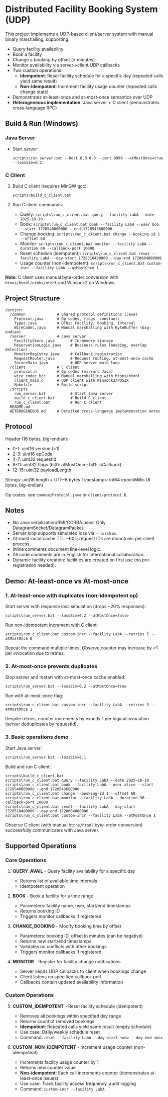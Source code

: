 # Distributed Facility Booking System (UDP)

This project implements a UDP-based client/server system with manual binary marshalling, supporting:

- Query facility availability
- Book a facility
- Change a booking by offset (± minutes)
- Monitor availability via server→client UDP callbacks
- Two custom operations:
  - **Idempotent**: Reset facility schedule for a specific day (repeated calls yield same result)
  - **Non-idempotent**: Increment facility usage counter (repeated calls change state)
- Demonstrates at-least-once and at-most-once semantics over UDP
- **Heterogeneous implementation**: Java server + C client (demonstrates cross-language RPC)

## Build & Run (Windows)

### Java Server
- Start server:
  ```
  scripts\run_server.bat --host 0.0.0.0 --port 9999 --atMostOnce=true --lossSim=0.2
  ```

### C Client
1. Build C client (requires MinGW gcc):
   ```
   scripts\build_c_client.bat
   ```

2. Run C client commands:
   - Query: `scripts\run_c_client.bat query --facility LabA --date 2025-10-10`
   - Book: `scripts\run_c_client.bat book --facility LabA --user bob --start 1728540000000 --end 1728543600000`
   - Change booking: `scripts\run_c_client.bat change --booking-id 1 --offset 60`
   - Monitor: `scripts\run_c_client.bat monitor --facility LabA --duration 60 --callback-port 10000`
   - Reset schedule (idempotent): `scripts\run_c_client.bat reset --facility LabA --day-start 1728518400000 --day-end 1728604800000`
   - Usage counter (non-idempotent): `scripts\run_c_client.bat custom-incr --facility LabA --atMostOnce 1`

**Note**: C client uses manual byte-order conversion with `htons/htonl/ntohs/ntohl` and Winsock2 on Windows.

## Project Structure

```
/project
  /common              # Shared protocol definitions (Java)
    Protocol.java      # Op codes, flags, constants
    Types.java         # DTOs: Facility, Booking, Interval
    WireCodec.java     # Manual marshalling with ByteBuffer (big-endian)
  /server              # Java server
    FacilityStore.java       # In-memory storage
    ReservationLogic.java    # Business rules (booking, overlap detection)
    MonitorRegistry.java     # Callback registration
    RequestRouter.java       # Request routing, at-most-once cache
    ServerMain.java          # UDP server main loop
  /client              # C client
    protocol.h         # Op codes (mirrors Java)
    wire_codec.h/c     # Manual marshalling with htons/htonl
    client_main.c      # UDP client with Winsock2/POSIX
    Makefile           # Build script
  /scripts
    run_server.bat           # Start Java server
    build_c_client.bat       # Build C client
    run_c_client.bat         # Run C client
  README.md
  HETEROGENEOUS.md     # Detailed cross-language implementation notes
```

## Protocol

Header (16 bytes, big-endian):
- 0-1: uint16 version (=1)
- 2-3: uint16 opCode
- 4-7: uint32 requestId
- 8-11: uint32 flags (bit0: atMostOnce; bit1: isCallback)
- 12-15: uint32 payloadLength

Strings: uint16 length + UTF-8 bytes
Timestamps: int64 epochMillis (8 bytes, big-endian)

Op codes: see `common/Protocol.java` or `client/protocol.h`.

## Notes

- No Java serialization/RMI/CORBA used. Only DatagramSocket/DatagramPacket.
- Server loop supports simulated loss via `--lossSim`.
- At-most-once cache TTL ~60s; request IDs are monotonic per client process.
- Inline comments document line-level logic.
- All code comments are in English for international collaboration.
- Dynamic facility creation: facilities are created on first use (no pre-registration needed).

## Demo: At-least-once vs At-most-once

### 1. At-least-once with duplicates (non-idempotent op)
Start server with response loss simulation (drops ~20% responses):
```
scripts\run_server.bat --lossSim=0.2 --atMostOnce=false
```

Run non-idempotent increment with C client:
```
scripts\run_c_client.bat custom-incr --facility LabA --retries 5 --atMostOnce 0
```
Repeat the command multiple times. Observe counter may increase by >1 per invocation due to retries.

### 2. At-most-once prevents duplicates
Stop server and restart with at-most-once cache enabled:
```
scripts\run_server.bat --lossSim=0.2 --atMostOnce=true
```

Run with at-most-once flag:
```
scripts\run_c_client.bat custom-incr --facility LabA --retries 5 --atMostOnce 1
```
Despite retries, counter increments by exactly 1 per logical invocation (server deduplicates by requestId).

### 3. Basic operations demo
Start Java server:
```
scripts\run_server.bat --lossSim=0.1
```

Build and run C client:
```
scripts\build_c_client.bat
scripts\run_c_client.bat query --facility LabA --date 2025-10-10
scripts\run_c_client.bat book --facility LabA --user alice --start 1728540000000 --end 1728543600000
scripts\run_c_client.bat change --booking-id 1 --offset 60
scripts\run_c_client.bat monitor --facility LabA --duration 30 --callback-port 10000
scripts\run_c_client.bat reset --facility LabA --day-start 1728518400000 --day-end 1728604800000
scripts\run_c_client.bat custom-incr --facility LabA --atMostOnce 1
```
Observe C client (with manual `htons/htonl` byte-order conversion) successfully communicates with Java server.

## Supported Operations

### Core Operations
1. **QUERY_AVAIL** - Query facility availability for a specific day
   - Returns list of available time intervals
   - Idempotent operation

2. **BOOK** - Book a facility for a time range
   - Parameters: facility name, user, start/end timestamps
   - Returns booking ID
   - Triggers monitor callbacks if registered

3. **CHANGE_BOOKING** - Modify booking time by offset
   - Parameters: booking ID, offset in minutes (can be negative)
   - Returns new start/end timestamps
   - Validates no conflicts with other bookings
   - Triggers monitor callbacks if registered

4. **MONITOR** - Register for facility change notifications
   - Server sends UDP callbacks to client when bookings change
   - Client listens on specified callback port
   - Callbacks contain updated availability information

### Custom Operations

5. **CUSTOM_IDEMPOTENT** - Reset facility schedule (idempotent)
   - Removes all bookings within specified day range
   - Returns count of removed bookings
   - **Idempotent**: Repeated calls yield same result (empty schedule)
   - Use case: Daily/weekly schedule reset
   - Command: `reset --facility LabA --day-start <ms> --day-end <ms>`

6. **CUSTOM_NON_IDEMPOTENT** - Increment usage counter (non-idempotent)
   - Increments facility usage counter by 1
   - Returns new counter value
   - **Non-idempotent**: Each call increments counter (demonstrates at-least-once issues)
   - Use case: Track facility access frequency, audit logging
   - Command: `custom-incr --facility LabA`
